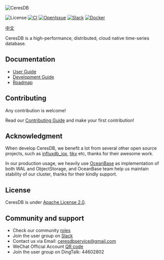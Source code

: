![CeresDB](docs/logo/CeresDB.png)

![License](https://img.shields.io/badge/license-Apache--2.0-green.svg)
[![CI](https://github.com/CeresDB/ceresdb/actions/workflows/ci.yml/badge.svg)](https://github.com/CeresDB/ceresdb/actions/workflows/ci.yml)
[![OpenIssue](https://img.shields.io/github/issues/CeresDB/ceresdb)](https://github.com/CeresDB/ceresdb/issues)
[![Slack](https://badgen.net/badge/Slack/Join%20CeresDB/0abd59?icon=slack)](https://join.slack.com/t/ceresdbcommunity/shared_invite/zt-1dcbv8yq8-Fv8aVUb6ODTL7kxbzs9fnA)
[![Docker](https://img.shields.io/docker/v/ceresdb/ceresdb-server?logo=docker)](https://hub.docker.com/r/ceresdb/ceresdb-server)

[中文](./README-CN.md)

CeresDB is a high-performance, distributed, cloud native time-series database.

## Documentation
- [User Guide](https://docs.ceresdb.io/)
- [Development Guide](https://docs.ceresdb.io/dev/compile_run.html)
- [Roadmap](https://docs.ceresdb.io/dev/roadmap.html)

## Contributing
Any contribution is welcome!

Read our [Contributing Guide](CONTRIBUTING.md) and make your first contribution!

## Acknowledgment
When develop CeresDB, we benefit a lot from several other open source projects,  such as [influxdb_iox](https://github.com/influxdata/influxdb_iox), [tikv](https://github.com/tikv/tikv) etc, thanks for their awesome work.

In our production usage, we heavily use [OceanBase](https://github.com/oceanbase/oceanbase) as implementation of both WAL and ObjectStorage, and OceanBase team help us maintain stability of our cluster, thanks for their kindly support.

## License
CeresDB is under [Apache License 2.0](./LICENSE).

## Community and support
- Check our community [roles](docs/community/ROLES.md)
- Join the user group on [Slack](https://join.slack.com/t/ceresdbcommunity/shared_invite/zt-1dcbv8yq8-Fv8aVUb6ODTL7kxbzs9fnA)
- Contact us via Email: ceresdbservice@gmail.com
- WeChat Official Account [QR code](https://github.com/CeresDB/community/blob/main/communication/wechat/official-account-qrcode.jpg)
- Join the user group on DingTalk: 44602802
